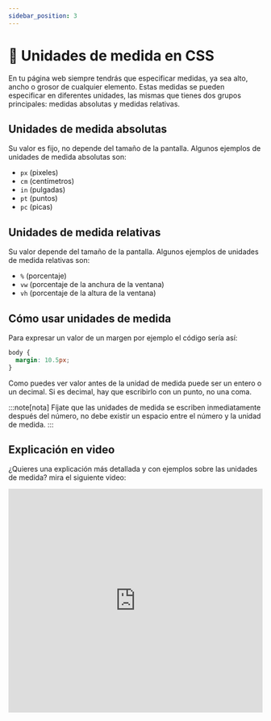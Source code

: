 ```yaml
---
sidebar_position: 3
---
```


# 📐 Unidades de medida en CSS

En tu página web siempre tendrás que especificar medidas, ya sea alto, ancho o grosor de cualquier elemento. Estas medidas se pueden especificar en diferentes unidades, las mismas que tienes dos grupos principales: medidas absolutas y medidas relativas.

## Unidades de medida absolutas

Su valor es fijo, no depende del tamaño de la pantalla. Algunos ejemplos de unidades de medida absolutas son:

- `px` (pixeles)
- `cm` (centímetros)
- `in` (pulgadas)
- `pt` (puntos)
- `pc` (picas)

## Unidades de medida relativas

Su valor depende del tamaño de la pantalla. Algunos ejemplos de unidades de medida relativas son:

- `%` (porcentaje)
- `vw` (porcentaje de la anchura de la ventana)
- `vh` (porcentaje de la altura de la ventana)

## Cómo usar unidades de medida

Para expresar un valor de un margen por ejemplo el código sería así:

```css
body {
  margin: 10.5px;
}
```

Como puedes ver valor antes de la unidad de medida puede ser un entero o un decimal. Si es decimal, hay que escribirlo con un punto, no una coma.

:::note[nota]
Fíjate que las unidades de medida se escriben inmediatamente después del número, no debe existir un espacio entre el número y la unidad de medida.
:::

## Explicación en video

¿Quieres una explicación más detallada y con ejemplos sobre las unidades de medida? mira el siguiente video:

<iframe width="100%" height="444" src="https://www.youtube.com/embed/YjQPLZjBYMY?si=eVqrfjTBnCE893oH" title="YouTube video player" frameborder="0" allow="accelerometer; autoplay; clipboard-write; encrypted-media; gyroscope; picture-in-picture; web-share" referrerpolicy="strict-origin-when-cross-origin" allowfullscreen></iframe>
